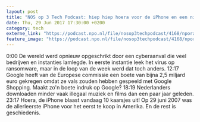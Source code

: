```yaml
---
layout: post
title: "NOS op 3 Tech Podcast: hiep hiep hoera voor de iPhone en een nieuwe wereldwijde virusuitbraak"
date: Thu, 29 Jun 2017 17:30:00 +0200
category: tech
externe_link: "https://podcast.npo.nl/file/nosop3techpodcast/4168/nporadio1_nosop3techpodcast_20170629_nos-op-3-tech-podcast-hiep-hiep-hoera-voor-de-iphone-en-een-nieuwe-wereldwijde-virusuitbraak.mp3"
feature_image: "https://podcast.npo.nl/file/nosop3techpodcast/4168/nporadio1_nosop3techpodcast_20170629_nos-op-3-tech-podcast-hiep-hiep-hoera-voor-de-iphone-en-een-nieuwe-wereldwijde-virusuitbraak.mp3"
---
```


0:00 De wereld werd opnieuw opgeschrikt door een cyberaanval die veel bedrijven en instanties lamlegde. In eerste instantie leek het virus op ransomware, maar in de loop van de week werd dat toch anders.
12:17 Google heeft van de Europese commissie een boete van bijna 2,5 miljard euro gekregen omdat ze vals zouden hebben gespeeld met Google Shopping. Maakt zo'n boete indruk op Google?
18:19 Nederlanders downloaden minder vaak illegaal muziek en films dan een paar jaar geleden.
23:17 Hoera, de iPhone blaast vandaag 10 kaarsjes uit! Op 29 juni 2007 was de allerleerste iPhone voor het eerst te koop in Amerika. En de rest is geschiedenis.<img src="http://feeds.feedburner.com/~r/nosop3-tech-podcast/~4/SDkY0SDX2Q8" height="1" width="1" alt=""/>

